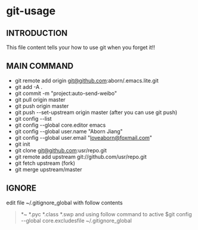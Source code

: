git-usage
==========

## INTRODUCTION
This file content tells your how to use git when you forget it!!

## MAIN COMMAND

* git remote add origin git@github.com:aborn/.emacs.lite.git
* git add -A .
* git commit -m "project:auto-send-weibo"
* git pull origin master
* git push origin master
* git push --set-upstream origin master (after you can use git push)
* git config --list
* git config --global core.editor emacs
* git config --global user.name "Aborn Jiang"
* git config --global user.email "loveaborn@foxmail.com"
* git init
* git clone git@github.com:usr/repo.git
* git remote add upstream git://github.com/usr/repo.git
* git fetch upstream (fork)
* git merge upstream/master

## IGNORE
edit file ~/.gitignore_global with follow contents
>*~
>*.pyc
>*.class
>*.swp
and using follow command to active
>$git config --global core.excludesfile ~/.gitignore_global

